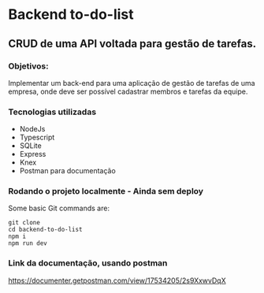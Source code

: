 # Backend to-do-list

## CRUD de uma API voltada para gestão de tarefas. 

### Objetivos:
Implementar um back-end para uma aplicação de gestão de tarefas de uma empresa, onde deve ser possível cadastrar membros e tarefas da equipe.

### Tecnologias utilizadas
+ NodeJs
+ Typescript
+ SQLite
+ Express
+ Knex
+ Postman para documentação

### Rodando o projeto localmente - Ainda sem deploy
  Some basic Git commands are:
```
git clone
cd backend-to-do-list
npm i
npm run dev
```

### Link da documentação, usando postman
https://documenter.getpostman.com/view/17534205/2s9XxwvDqX
